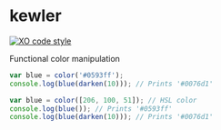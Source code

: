 
# kewler

[![XO code style](https://img.shields.io/badge/code_style-XO-5ed9c7.svg)](https://github.com/sindresorhus/xo)

Functional color manipulation

```js
var blue = color('#0593ff');
console.log(blue(darken(10))); // Prints '#0076d1'

var blue = color([206, 100, 51]); // HSL color
console.log(blue()); // Prints '#0593ff'
console.log(blue(darken(10))); // Prints '#0076d1'
```

